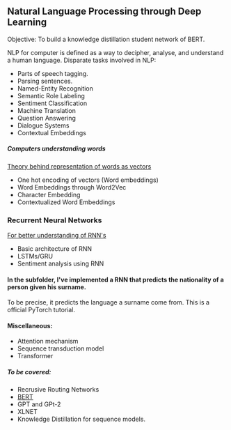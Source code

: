 ## Natural Language Processing through Deep Learning

Objective: To build a knowledge distillation student network of BERT.

NLP for computer is defined as a way to decipher, analyse, and understand a human language. Disparate tasks involved in NLP:

- Parts of speech tagging.
- Parsing sentences.
- Named-Entity Recognition
- Semantic Role Labeling
- Sentiment Classification
- Machine Translation
- Question Answering
- Dialogue Systems
- Contextual Embeddings


##### Computers understanding words
[Theory behind representation of words as vectors](https://en.wikipedia.org/wiki/Distributional_semantics)
- One hot encoding of vectors (Word embeddings)
- Word Embeddings through Word2Vec
- Character Embedding
- Contextualized Word Embeddings


### Recurrent Neural Networks
[For better understanding of RNN's](http://karpathy.github.io/2015/05/21/rnn-effectiveness/)

- Basic architecture of RNN
- LSTMs/GRU
- Sentiment analysis using RNN

#### In the subfolder, I've implemented a RNN that predicts the nationality of a person given his surname.
To be precise, it predicts the language a surname come from. This is a official PyTorch tutorial.

<!-- ### Neural Machine Translation using RNNs -->
#### Miscellaneous: 

- Attention mechanism
- Sequence transduction model
- Transformer

##### To be covered:

- Recrusive Routing Networks
- [BERT]()
- GPT and GPt-2
- XLNET
- Knowledge Distillation for sequence models.

